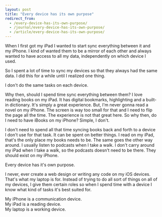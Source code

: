 ```yaml
---
layout: post
title: "Every device has its own purpose"
redirect_from:
  - /every-device-has-its-own-purpose/
  - /journal/every-device-has-its-own-purpose/
  - /article/every-device-has-its-own-purpose/
---
```


When I first got my iPad I wanted to start sync everything between it and my iPhone. I kind of wanted them to be a mirror of each other and always wanted to have access to all my data, independently on which device I used.

So I spent a lot of time to sync my devices so that they always had the same data. I did this for a while until I realized one thing.

I don't do the same tasks on each device.

Why then, should I spend time sync everything between them? I love reading books on my iPad. It has digital bookmarks, highlighting and a built-in dictionary. It's simply a great experience. But, I'm never gonna read a novel on my iPhone. The screen is way too small for that and I need to flip the page all the time. The experience is not that great here. So why then, do I need to have iBooks on my iPhone? Simple, I don't.

I don't need to spend all that time syncing books back and forth to a device I don't use for that task. It can be spent on better things. I read on my iPad, that's the only place my books needs to be. The same goes the other way around. I usually listen to podcasts when I take a walk. I don't carry around my iPad when I take a walk, so the podcasts doesn't need to be there. They should exist on my iPhone.

Every device has it's own purpose.

I never, ever create a web design or writing any code on my iOS devices. That's what my laptop is for. Instead of trying to do all sort of things on all of my devices, I give them certain roles so when I spend time with a device I know what kind of tasks it's best suited for.

My iPhone is a communication device.  
My iPad is a reading device.  
My laptop is a working device.

